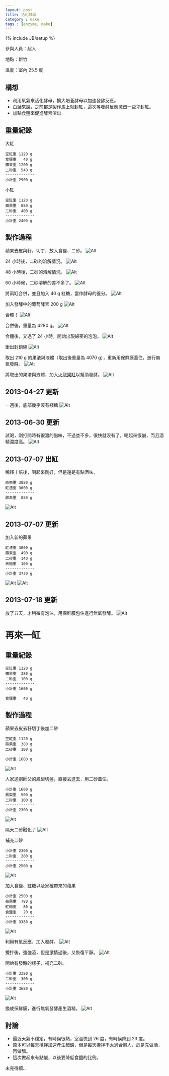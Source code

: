 ```yaml
---
layout: post
title: 活化酵母
category : make
tags : [enzyme, make]
---
```

{% include JB/setup %}

參與人員：超人

地點：新竹

溫度：室內 25.5 度

## 構想

* 利用氧氣來活化酵母，擴大培養酵母以加速發酵反應。
* 白話來說，之前都是製作馬上就封缸，這次等發酵反應激烈一些才封缸。
* 加點食鹽來促進酵素溶出

## 重量紀錄

大缸

    空缸重 1120 g
    食鹽重   40 g
    蘋果重 1200 g
    二砂重  540 g
    -------------
    小計重 2900 g

小缸

    空缸重 1120 g
    蘋果重  880 g
    二砂重  400 g
    -------------
    小計重 2400 g

## 製作過程

蘋果去皮與籽，切丁，放入食鹽、二砂。
![Alt](/img/make/2013-04-15/IMG_20130415_232311.jpg)

24 小時後，二砂的溶解情況。
![Alt](/img/make/2013-04-15/IMG_20130416_232007.jpg)

48 小時後，二砂的溶解情況。
![Alt](/img/make/2013-04-15/IMG_20130418_001031.jpg)

60 小時候，二砂溶解的差不多了。
![Alt](/img/make/2013-04-15/IMG_20130418_125512.jpg)

將兩缸合併，並且加入 40 g 紅糖，當作酵母的養分。
![Alt](/img/make/2013-04-15/IMG_20130418_130012.jpg)

加入發酵中的葡萄酵素 200 g
![Alt](/img/make/2013-04-15/IMG_20130418_130929.jpg)

合體！
![Alt](/img/make/2013-04-15/IMG_20130418_131150.jpg)

合併後，重量為 4280 g。
![Alt](/img/make/2013-04-15/IMG_20130418_131352.jpg)

合體後，又過了 24 小時，開始出現綿密的泡泡。
![Alt](/img/make/2013-04-15/IMG_20130419_130307.jpg)

衝出封鎖線
![Alt](/img/make/2013-04-15/IMG_20130419_234043.jpg)

取出 210 g 的果渣與液體（取出後重量為 4070 g），重新用保鮮膜蓋住，進行無氧發酵。
![Alt](/img/make/2013-04-15/IMG_20130419_235730.jpg)

將取出的果渣與液體，加入[火龍果缸](/make/2012/11/26/pitaya)以幫助發酵。
![Alt](/img/make/2013-04-15/IMG_20130419_235750.jpg)

## 2013-04-27 更新

一週後，底部幾乎沒有殘糖
![Alt](/img/make/2013-04-15/IMG_20130427_112801.jpg)

## 2013-06-30 更新

試喝，剛打開時有很濃的酯味，不過並不多，很快就沒有了。喝起來很鹹，而且酒精濃度高。
![Alt](/img/make/2013-04-15/IMG_20130630_213516.jpg)

## 2013-07-07 出缸

稀釋十倍後，喝起來剛好，但是還是有點酒味。

    原來重 3880 g
    缸渣重 3000 g
    -------------
    酵素重  880 g

![Alt](/img/make/2013-04-15/IMG_20130707_114108.jpg)

## 2013-07-07 更新

加入新的蘋果

    缸渣重 3000 g
    蘋果重  490 g
    二砂重  140 g
    黑糖重  100 g
    -------------
    小計重 3730 g

![Alt](/img/make/2013-04-15/IMG_20130713_201156.jpg)
![Alt](/img/make/2013-04-15/IMG_20130713_205905.jpg)


## 2013-07-18 更新

放了五天，才稍微有泡沫，用保鮮膜包住進行無氧發酵。
![Alt](/img/make/2013-04-15/IMG_20130718_121210.jpg)

# 再來一缸

## 重量紀錄

    空缸重 1120 g
    蘋果重  380 g
    二砂重  100 g
    -------------
    小計重 1600 g

    食鹽重   40 g

## 製作過程

蘋果去皮去籽切丁後加二砂

    空缸重 1120 g
    蘋果重  380 g
    二砂重  100 g
    -------------
    小計重 1600 g

![Alt](/img/make/2013-04-15/IMG_20130502_131217.jpg)

人家送劉師父的鳳梨切盤，直接丟進去，用二砂蓋住。

    小計重 1600 g
    鳳梨重  500 g
    二砂重  100 g
    -------------
    小計重 2300 g

![Alt](/img/make/2013-04-15/IMG_20130502_232647.jpg)

隔天二砂融化了
![Alt](/img/make/2013-04-15/IMG_20130503_120608.jpg)

補充二砂

    小計重 2300 g
    二砂重  200 g
    -------------
    小計重 2500 g

![Alt](/img/make/2013-04-15/IMG_20130503_120835.jpg)

加入食鹽、紅糖以及家裡帶來的蘋果


    小計重 2500 g
    蘋果重  780 g
    紅糖重   80 g
    食鹽重   20 g
    -------------
    小計重 3380 g

![Alt](/img/make/2013-04-15/IMG_20130506_232327.jpg)

利用有氧反應，加入發酵。
![Alt](/img/make/2013-04-15/IMG_20130507_124100.jpg)

攪拌後，強強滾，但是激情過後，又恢復平靜。
![Alt](/img/make/2013-04-15/IMG_20130508_120336.jpg)

開始有發酵的樣子，補充二砂。

    小計重 3380 g
    二砂重  300 g
    -------------
    小計重 3680 g

![Alt](/img/make/2013-04-15/IMG_20130509_224008.jpg)

換成保鮮膜，進行無氧發酵產生酒精。
![Alt](/img/make/2013-04-15/IMG_20130510_230355.jpg)

## 討論

* 最近天氣不穩定，有時候很熱，室溫快到 26 度，有時候降到 23 度。
* 原本可以每天攪拌加速產生醋酸，但是每天攪拌不太適合懶人，於是先做酒，再做醋。
* 這次做起來有點鹹，以後要降低食鹽的比例。

未完待續...

